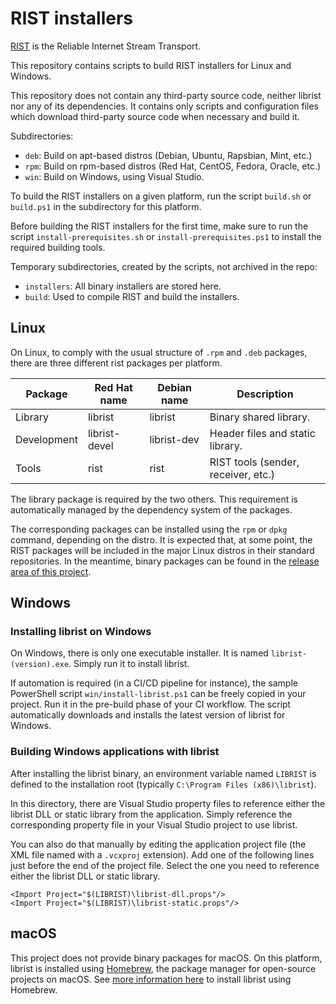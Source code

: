 # RIST installers

[RIST](https://code.videolan.org/rist) is the Reliable Internet Stream Transport.

This repository contains scripts to build RIST installers for Linux and Windows.

This repository does not contain any third-party source code, neither librist
nor any of its dependencies. It contains only scripts and configuration files
which download third-party source code when necessary and build it.

Subdirectories:

- `deb`: Build on apt-based distros (Debian, Ubuntu, Rapsbian, Mint, etc.)
- `rpm`: Build on rpm-based distros (Red Hat, CentOS, Fedora, Oracle, etc.)
- `win`: Build on Windows, using Visual Studio.

To build the RIST installers on a given platform, run the script `build.sh` or
`build.ps1` in the subdirectory for this platform.

Before building the RIST installers for the first time, make sure to run the
script `install-prerequisites.sh` or `install-prerequisites.ps1` to install
the required building tools.

Temporary subdirectories, created by the scripts, not archived in the repo:

- `installers`: All binary installers are stored here.
- `build`: Used to compile RIST and build the installers.

## Linux

On Linux, to comply with the usual structure of `.rpm` and `.deb` packages,
there are three different rist packages per platform.

| Package     | Red Hat name  | Debian name | Description
| ----------- | ------------- | ----------- | -----------
| Library     | librist       | librist     | Binary shared library.
| Development | librist-devel | librist-dev | Header files and static library.
| Tools       | rist          | rist        | RIST tools (sender, receiver, etc.)

The library package is required by the two others. This requirement is
automatically managed by the dependency system of the packages.

The corresponding packages can be installed using the `rpm` or `dpkg` command,
depending on the distro. It is expected that, at some point, the RIST packages
will be included in the major Linux distros in their standard repositories.
In the meantime, binary packages can be found in the
[release area of this project](https://github.com/tsduck/rist-installer/releases).

## Windows

### Installing librist on Windows

On Windows, there is only one executable installer. It is named `librist-(version).exe`.
Simply run it to install librist.

If automation is required (in a CI/CD pipeline for instance), the sample PowerShell
script `win/install-librist.ps1` can be freely copied in your project. Run it in the
pre-build phase of your CI workflow. The script automatically downloads and installs
the latest version of librist for Windows.

### Building Windows applications with librist

After installing the librist binary, an environment variable named `LIBRIST` is
defined to the installation root (typically `C:\Program Files (x86)\librist`).

In this directory, there are Visual Studio property files to reference either
the librist DLL or static library from the application. Simply reference the
corresponding property file in your Visual Studio project to use librist.

You can also do that manually by editing the application project file (the XML
file named with a `.vcxproj` extension). Add one of the following lines just
before the end of the project file. Select the one you need to reference either
the librist DLL or static library.

~~~
<Import Project="$(LIBRIST)\librist-dll.props"/>
<Import Project="$(LIBRIST)\librist-static.props"/>
~~~

## macOS

This project does not provide binary packages for macOS. On this platform, librist
is installed using [Homebrew](https://brew.sh), the package manager for open-source
projects on macOS. See [more information here](https://github.com/tsduck/homebrew-rist)
to install librist using Homebrew.
